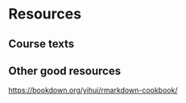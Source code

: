 # Resources

## Course texts

## Other good resources
https://bookdown.org/yihui/rmarkdown-cookbook/
